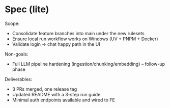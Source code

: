 # Spec (lite)

Scope:
- Consolidate feature branches into main under the new rulesets
- Ensure local run workflow works on Windows (UV + PNPM + Docker)
- Validate login → chat happy path in the UI

Non-goals:
- Full LLM pipeline hardening (ingestion/chunking/embedding) – follow-up phase

Deliverables:
- 3 PRs merged, one release tag
- Updated README with a 3-step run guide
- Minimal auth endpoints available and wired to FE
